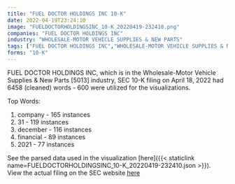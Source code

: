 ```yaml
---
title: "FUEL DOCTOR HOLDINGS INC 10-K"
date: 2022-04-19T23:24:10
image: "FUELDOCTORHOLDINGSINC_10-K_20220419-232410.png"
companies: "FUEL DOCTOR HOLDINGS INC"
industry: "WHOLESALE-MOTOR VEHICLE SUPPLIES & NEW PARTS"
tags: ["FUEL DOCTOR HOLDINGS INC","WHOLESALE-MOTOR VEHICLE SUPPLIES & NEW PARTS","04-18-2022","10-K"]
forms: "10-K"
---
```

FUEL DOCTOR HOLDINGS INC, which is in the Wholesale-Motor Vehicle Supplies & New Parts [5013] industry, SEC 10-K filing on April 18, 2022 had 6458 (cleaned) words - 600 were utilized for the visualizations.

Top Words:
1. company - 165 instances
2. 31 - 119 instances
3. december - 116 instances
4. financial - 89 instances
5. 2021 - 77 instances


See the parsed data used in the visualization [here]({{< staticlink name=FUELDOCTORHOLDINGSINC_10-K_20220419-232410.json >}}).  
View the actual filing on the SEC website [here](https://www.sec.gov/Archives/edgar/data/1459188/0001017386-22-000159.txt)
